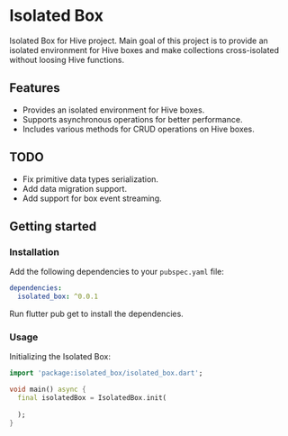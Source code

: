 # Isolated Box

Isolated Box for Hive project.
Main goal of this project is to provide an isolated environment for Hive boxes and make collections 
cross-isolated without loosing Hive functions. 

## Features

- Provides an isolated environment for Hive boxes.
- Supports asynchronous operations for better performance.
- Includes various methods for CRUD operations on Hive boxes.

## TODO

- Fix primitive data types serialization.
- Add data migration support.
- Add support for box event streaming. 

## Getting started

### Installation

Add the following dependencies to your `pubspec.yaml` file:

```yaml
dependencies:
  isolated_box: ^0.0.1
```

Run flutter pub get to install the dependencies.

### Usage

Initializing the Isolated Box:

```dart
import 'package:isolated_box/isolated_box.dart';

void main() async {
  final isolatedBox = IsolatedBox.init(
    
  );
}
````